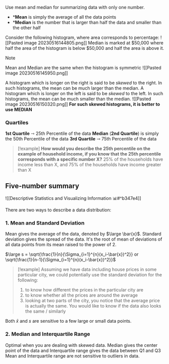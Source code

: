 Use mean and median for summarizing data with only one number.
* ***Mean** is simply the average of all the data points
* ***Median** is the number that is larger than half the data and smaller than the other half

Consider the following histogram, where area corresponds to percentage:
![[Pasted image 20230516144805.png]]
Median is marked at $50,000 where half the area of the histogram is below $50,000 and half the area is above it.

> [!note]
> Mean and Median are the same when the histogram is symmetric
> ![[Pasted image 20230516145950.png]]

A histogram which is longer on the right is said to be *skewed* to the right. In such histograms, the mean can be much larger than the median. 
A histogram which is longer on the left is said to be *skewed* to the left. In such histograms, the mean can be much smaller than the median.
![[Pasted image 20230516150320.png]]
**For such skewed histograms, it is better to use MEDIAN**

### Quartiles
**1st Quartile** ⇾ 25th Percentile of the data
**Median** (**2nd Quartile**) is simply the 50th Percentile of the data
**3rd Quartile** ⇾ 75th Percentile of the data

> [!example]
> **How would you describe the 25th percentile on the example of household income, if you know that the 25th percentile corresponds with a specific number X?**
	25% of the households have income less than X, and 75% of the households have income greater than X

## Five-number summary

![[Descriptive Statistics and Visualizing Information 📊#^b347e4]]

There are two ways to describe a data distribution:
### 1. Mean and Standard Deviation
Mean gives the average of the data, denoted by $\large \bar{x}$.
Standard deviation gives the spread of the data. It's the root of mean of deviations of all data points from its mean raised to the power of 2.

$\large s = \sqrt{\frac{1}{n}{\Sigma_{i=1}^{n}(x_i-\bar{x})^2}} or \sqrt{\frac{1}{n-1}{\Sigma_{i=1}^{n}(x_i-\bar{x})^2}}$
> [!example]
> Assuming we have data including house prices in some particular city, we could potentially use the standard deviation for the following:
> 1. to know how different the prices in the particular city are
> 2. to know whether all the prices are around the average
> 3. looking at two parts of the city, you notice that the average price is actually the same. You would like to know if the data also looks the same / similarly

Both $\bar{x}$ and $s$ are sensitive to a few large or small data points.

### 2. Median and Interquartile Range
Optimal when you are dealing with skewed data. 
Median gives the center point of the data and Interquartile range gives the data between Q1 and Q3
Mean and Interquartile range are not sensitive to outliers in data.